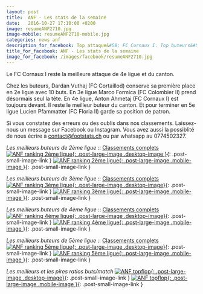 ```yaml
---
layout: post
title:  ANF - Les stats de la semaine
date:   2016-10-27 17:10:00 +0200
image: resumeANF2710.jpg
image-mobile: resumeANF2710-mobile.jpg
categories: news anf
description_for_facebook: Top attaque&#58; FC Cornaux I. Top buteurs&#58; Dardan Vuthaj, Marco Formica, Anton Ahmetaj et Lucien Pfammatter
title_for_facebook: ANF - Les stats de la semaine
image_for_facebook: /images/facebook/resumeANF2710.jpg
---
```

Le FC Cornaux I reste la meilleure attaque de 4e ligue et du canton.

Chez les buteurs, Dardan Vuthaj (FC Cortaillod) conserve sa première place en 2e ligue avec 10 buts. En 3e ligue Marco Formica (FC Colombier II) prend désormais seul la tête. En 4e ligue, Anton Ahmetaj (FC Cornaux I) est toujours devant. Il reste le meilleur buteur du canton. Et pour terminer en 5e ligue Lucien Pfammatter (FC Floria II) garde sa position de patron.

Si vous constatez des erreurs ou des oublis dans nos classements. Laissez-nous un message sur Facebook ou Instagram. Vous avez aussi la possiblité de nous écrire à contact@footstats.ch ou par whatsapp au 0774502327.

_Les meilleurs buteurs de 2ème ligue_ :: [Classements complets]({{site.url}}/anf/2eme-ligue)
[![ANF ranking 2ème ligue]({{site.url}}/images/posts/rankings/resumeANF22710.jpg){: .post-large-image .desktop-image }]({{site.url}}/images/posts/rankings/resumeANF22710.jpg){: .post-small-image-link }
[![ANF ranking 2ème ligue]({{site.url}}/images/posts/rankings/resumeANF22710-mobile.jpg){: .post-large-image .mobile-image }]({{site.url}}/images/posts/rankings/resumeANF22710-mobile.jpg){: .post-small-image-link }

_Les meilleurs buteurs de 3ème ligue_ :: [Classements complets]({{site.url}}/anf/3eme-ligue)
[![ANF ranking 3ème ligue]({{site.url}}/images/posts/rankings/resumeANF32710.jpg){: .post-large-image .desktop-image}]({{site.url}}/images/posts/rankings/resumeANF32710.jpg){: .post-small-image-link }
[![ANF ranking 3ème ligue]({{site.url}}/images/posts/rankings/resumeANF32710-mobile.jpg){: .post-large-image .mobile-image }]({{site.url}}/images/posts/rankings/resumeANF32610-mobile.jpg){: .post-small-image-link }

_Les meilleurs buteurs de 4ème ligue_ :: [Classements complets]({{site.url}}/anf/4eme-ligue)
[![ANF ranking 4ème ligue]({{site.url}}/images/posts/rankings/resumeANF42710.jpg){: .post-large-image .desktop-image}]({{site.url}}/images/posts/rankings/resumeANF42710.jpg){: .post-small-image-link }
[![ANF ranking 4ème ligue]({{site.url}}/images/posts/rankings/resumeANF42710-mobile.jpg){: .post-large-image .mobile-image }]({{site.url}}/images/posts/rankings/resumeANF42710-mobile.jpg){: .post-small-image-link }

_Les meilleurs buteurs de 5ème ligue_ :: [Classements complets]({{site.url}}/anf/5eme-ligue)
[![ANF ranking 5ème ligue]({{site.url}}/images/posts/rankings/resumeANF52710.jpg){: .post-large-image .desktop-image}]({{site.url}}/images/posts/rankings/resumeANF52710.jpg){: .post-small-image-link }
[![ANF ranking 5ème ligue]({{site.url}}/images/posts/rankings/resumeANF52710-mobile.jpg){: .post-large-image .mobile-image }]({{site.url}}/images/posts/rankings/resumeANF52710-mobile.jpg){: .post-small-image-link }

_Les meilleurs et les pires ratios buts/match_
[![ANF topflop]({{site.url}}/images/posts/topflop/ANF2710.jpg){: .post-large-image .desktop-image}]({{site.url}}/images/posts/topflop/ANF2710.jpg){: .post-small-image-link }
[![ANF topflop]({{site.url}}/images/posts/topflop/ANF2710.jpg){: .post-large-image .mobile-image }]({{site.url}}/images/posts/topflop/ANF2710.jpg){: .post-small-image-link }